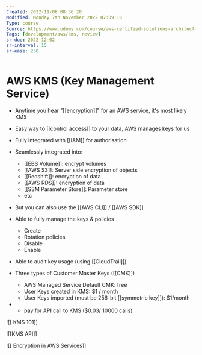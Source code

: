 ```yaml
---
Created: 2022-11-08 08:36:20
Modified: Monday 7th November 2022 07:09:16
Type: course
Source: https://www.udemy.com/course/aws-certified-solutions-architect-associate-saa-c01/?xref=E0Aed11STH4LPUQvCz0GJFABTmM=
Tags: [development/aws/kms, review]
sr-due: 2022-12-02
sr-interval: 15
sr-ease: 250
---
```


# AWS KMS (Key Management Service)

- Anytime you hear "[[encryption]]" for an AWS service, it's most likely KMS
- Easy way to [[control access]] to your data, AWS manages keys for us
- Fully integrated with [[IAM]] for authorisation
- Seamlessly integrated into:
    - [[EBS Volume]]: encrypt volumes
    - [[AWS S3]]: Server side encryption of objects
    - [[Redshift]]: encryption of data
    - [[AWS RDS]]: encryption of data
    - [[SSM Parameter Store]]: Parameter store
    - etc
- But you can also use the [[AWS CLI]] / [[AWS SDK]]

- Able to fully manage the keys & policies
    - Create
    - Rotation policies
    - Disable
    - Enable
- Able to audit key usage (using [[CloudTrail]])
- Three types of Customer Master Keys ([[CMK]])
    - AWS Managed Service Default CMK: free
    - User Keys created in KMS: $1 / month
    - User Keys imported (must be 256-bit [[symmetric key]]): $1/month
- + pay for API call to KMS ($0.03/ 10000 calls)

![[ KMS 101]]

![[KMS API]]

![[ Encryption in AWS Services]]
